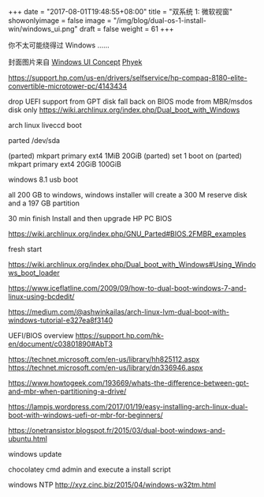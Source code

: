 +++
date = "2017-08-01T19:48:55+08:00"
title = "双系统 1: 微软视窗"
showonlyimage = false
image = "/img/blog/dual-os-1-install-win/windows_ui.png"
draft = false
weight = 61
+++

你不太可能绕得过 Windows ……
<!--more-->



封面图片来自 [Windows UI Concept](https://dribbble.com/shots/576250-Windows-UI-Concept) <a href="https://dribbble.com/Phyek"><i class="fa fa-dribbble" aria-hidden="true"></i> Phyek</a>  


https://support.hp.com/us-en/drivers/selfservice/hp-compaq-8180-elite-convertible-microtower-pc/4143434

drop UEFI support from GPT disk
fall back on BIOS mode from MBR/msdos disk only
  https://wiki.archlinux.org/index.php/Dual_boot_with_Windows

arch linux liveccd boot

parted /dev/sda

(parted) mkpart primary ext4 1MiB 20GiB
(parted) set 1 boot on
(parted) mkpart primary ext4 20GiB 100GiB

windows 8.1 usb boot

all 200 GB to windows, windows installer will create a 300 M reserve disk and a 197 GB partition

30 min finish Install and then upgrade HP PC BIOS


https://wiki.archlinux.org/index.php/GNU_Parted#BIOS.2FMBR_examples

fresh start

https://wiki.archlinux.org/index.php/Dual_boot_with_Windows#Using_Windows_boot_loader

https://www.iceflatline.com/2009/09/how-to-dual-boot-windows-7-and-linux-using-bcdedit/

https://medium.com/@ashwinkailas/arch-linux-lvm-dual-boot-with-windows-tutorial-e327ea8f3140

UEFI/BIOS overview  https://support.hp.com/hk-en/document/c03801890#AbT3

https://technet.microsoft.com/en-us/library/hh825112.aspx
https://technet.microsoft.com/en-us/library/dn336946.aspx


https://www.howtogeek.com/193669/whats-the-difference-between-gpt-and-mbr-when-partitioning-a-drive/

https://lampjs.wordpress.com/2017/01/19/easy-installing-arch-linux-dual-boot-with-windows-uefi-or-mbr-for-beginners/

https://onetransistor.blogspot.fr/2015/03/dual-boot-windows-and-ubuntu.html

windows update

chocolatey
  cmd admin and execute a install script

windows NTP
http://xyz.cinc.biz/2015/04/windows-w32tm.html
